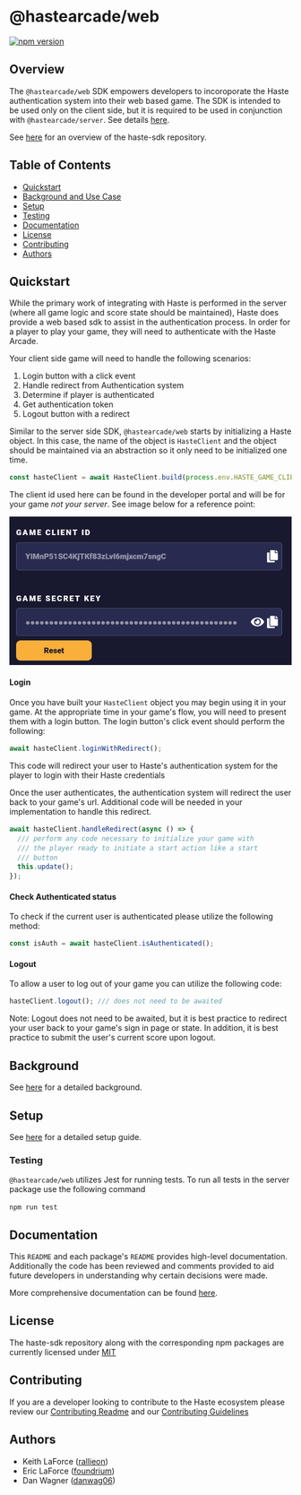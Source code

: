 # @hastearcade/web

[![npm version](https://badge.fury.io/js/%40hastearcade%2Fweb.svg)](https://badge.fury.io/js/%40hastearcade%2Fweb)

## Overview

The `@hastearcade/web` SDK empowers developers to incoroporate the Haste authentication system into their web based game. The SDK is intended to be used only on the client side, but it is required to be used in conjunction with `@hastearcade/server`. See details [here](https://github.com/playhaste/haste-sdk/blob/main/packages/server/README.md).

See [here](https://github.com/playhaste/haste-sdk/blob/main/README.md) for an overview of the haste-sdk repository.

## Table of Contents

- [Quickstart](#quickstart)
- [Background and Use Case](#background)
- [Setup](#setup)
- [Testing](#testing)
- [Documentation](#documentation)
- [License](#license)
- [Contributing](#contributing)
- [Authors](#authors)

## Quickstart

While the primary work of integrating with Haste is performed in the server (where all game logic and score state should be maintained), Haste does provide a web based sdk to assist in the authentication process. In order for a player to play your game, they will need to authenticate with the Haste Arcade.

Your client side game will need to handle the following scenarios:

1. Login button with a click event
2. Handle redirect from Authentication system
3. Determine if player is authenticated
4. Get authentication token
5. Logout button with a redirect

Similar to the server side SDK, `@hastearcade/web` starts by initializing a Haste object. In this case, the name of the object is `HasteClient` and the object should be maintained via an abstraction so it only need to be initialized one time.

```typescript
const hasteClient = await HasteClient.build(process.env.HASTE_GAME_CLIENT_ID);
```

The client id used here can be found in the developer portal and will be for your game _not your server_. See image below for a reference point:

![](docs/assets/gameclientkeys.png)

#### Login

Once you have built your `HasteClient` object you may begin using it in your game. At the appropriate time in your game's flow, you will need to present them with a login button. The login button's click event should perform the following:

```typescript
await hasteClient.loginWithRedirect();
```

This code will redirect your user to Haste's authentication system for the player to login with their Haste credentials

Once the user authenticates, the authentication system will redirect the user back to your game's url. Additional code will be needed in your implementation to handle this redirect.

```typescript
await hasteClient.handleRedirect(async () => {
  /// perform any code necessary to initialize your game with
  /// the player ready to initiate a start action like a start
  /// button
  this.update();
});
```

#### Check Authenticated status

To check if the current user is authenticated please utilize the following method:

```typescript
const isAuth = await hasteClient.isAuthenticated();
```

#### Logout

To allow a user to log out of your game you can utilize the following code:

```typescript
hasteClient.logout(); /// does not need to be awaited
```

Note: Logout does not need to be awaited, but it is best practice to redirect your user back to your game's sign in page or state. In addition, it is best practice to submit the user's current score upon logout.

## Background

See [here](https://github.com/playhaste/haste-sdk/blob/main/README.md#Background) for a detailed background.

## Setup

See [here](https://github.com/playhaste/haste-sdk/blob/main/README.md#Setup) for a detailed setup guide.

### Testing

`@hastearcade/web` utilizes Jest for running tests. To run all tests in the server package use the following command

`npm run test`

## Documentation

This `README` and each package's `README` provides high-level documentation. Additionally the code has been reviewed and comments provided to aid future developers in understanding why certain decisions were made.

More comprehensive documentation can be found [here](https://haste-arcade.stoplight.io/).

## License

The haste-sdk repository along with the corresponding npm packages are currently licensed under [MIT](https://github.com/playhaste/haste-sdk/blob/main/LICENSE)

## Contributing

If you are a developer looking to contribute to the Haste ecosystem please review our
[Contributing Readme](https://github.com/playhaste/haste-sdk/blob/main/ContributingReadme.md) and our [Contributing Guidelines](https://github.com/playhaste/haste-sdk/blob/main/CONTRIBUTING.md)

## Authors

- Keith LaForce ([rallieon](https://github.com/rallieon/))
- Eric LaForce ([foundrium](https://github.com/foundrium/))
- Dan Wagner ([danwag06](https://github.com/danwag06))
